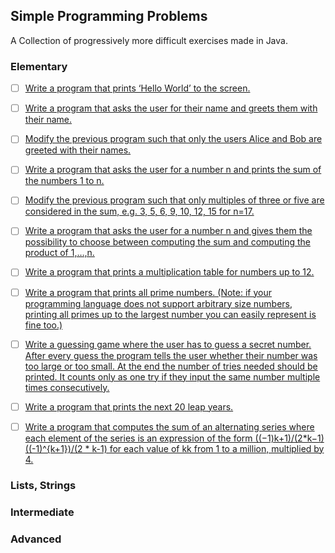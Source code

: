 ## Simple Programming Problems

A Collection of progressively more difficult exercises made in Java.

### Elementary
- [ ] [Write a program that prints ‘Hello World’ to the screen.]()
- [ ] [Write a program that asks the user for their name and greets them with their name.]()
- [ ] [Modify the previous program such that only the users Alice and Bob are greeted with their names.]()
- [ ] [Write a program that asks the user for a number n and prints the sum of the numbers 1 to n.]()
- [ ] [Modify the previous program such that only multiples of three or five are considered in the sum, e.g. 3, 5, 6, 9, 10, 12, 15 for n=17.]()
- [ ] [Write a program that asks the user for a number n and gives them the possibility to choose between computing the sum and computing the product of 1,…,n.]()
- [ ] [Write a program that prints a multiplication table for numbers up to 12.]()
- [ ] [Write a program that prints all prime numbers. (Note: if your programming language does not support arbitrary size numbers, printing all primes up to the largest number you can easily represent is fine too.)]()
- [ ] [Write a guessing game where the user has to guess a secret number. After every guess the program tells the user whether their number was too large or too small. At the end the number of tries needed should be printed. It counts only as one try if they input the same number multiple times consecutively.]()
- [ ] [Write a program that prints the next 20 leap years.]()
- [ ] [Write a program that computes the sum of an alternating series where each element of the series is an expression of the form ((−1)k+1)/(2*k−1)((-1)^{k+1})/(2 * k-1) for each value of kk from 1 to a million, multiplied by 4.]()


### Lists, Strings

### Intermediate

### Advanced
